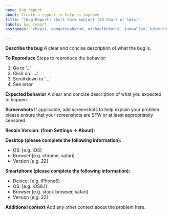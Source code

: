 ```yaml
---
name: Bug report
about: Create a report to help us improve
title: "[Bug Report] Short Form Subject (50 Chars or less)"
labels: bug report
assignees: 'chepsi, wangerekaharun, michaelbukachi, jumaallan, kibettheophilus'

---
```


**Describe the bug**
A clear and concise description of what the bug is.

**To Reproduce**
Steps to reproduce the behavior:
1. Go to '...'
2. Click on '....'
3. Scroll down to '....'
4. See error

**Expected behavior**
A clear and concise description of what you expected to happen.

**Screenshots**
If applicable, add screenshots to help explain your problem please ensure that your screenshots are SFW or at least appropriately censored.

**Recoin Version: (from Settings -> About):**

**Desktop (please complete the following information):**
 - OS: [e.g. iOS]
 - Browser [e.g. chrome, safari]
 - Version [e.g. 22]

**Smartphone (please complete the following information):**
 - Device: [e.g. iPhone6]
 - OS: [e.g. iOS8.1]
 - Browser [e.g. stock browser, safari]
 - Version [e.g. 22]

**Additional context**
Add any other context about the problem here.
